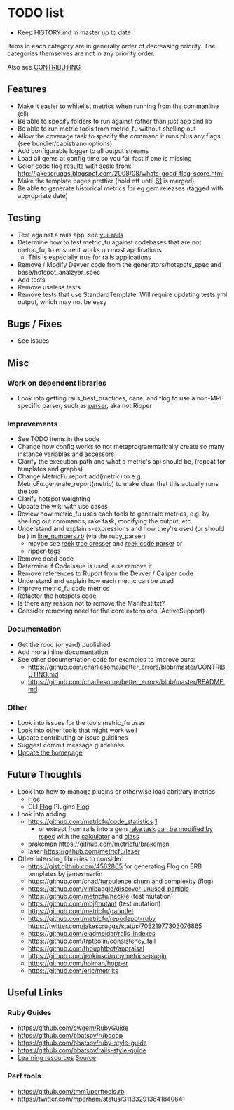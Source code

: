 # TODO list

* Keep HISTORY.md in master up to date

Items in each category are in generally order of decreasing priority.
The categories themselves are not in any priority order.

Also see [CONTRIBUTING](./CONTRIBUTING.md)

## Features

* Make it easier to whitelist metrics when running from the commanline (cli)
* Be able to specify folders to run against rather than just app and lib
* Be able to run metric tools from metric_fu without shelling out
* Allow the coverage task to specify the command it runs plus any flags (see bundler/capistrano options)
* Add configurable logger to all output streams
* Load all gems at config time so you fail fast if one is missing
* Color code flog results with scale from: http://jakescruggs.blogspot.com/2008/08/whats-good-flog-score.html
* Make the template pages prettier (hold off until [61](https://github.com/metricfu/metric_fu/pull/61) is merged)
* Be able to generate historical metrics for eg gem releases (tagged with appropriate date)

## Testing

* Test against a rails app, see [yui-rails](https://github.com/nextmat/yui-rails/tree/master/test/dummy)
* Determine how to test metric_fu against codebases that are not metric_fu, to ensure it works on most applications
  * This is especially true for rails applications
* Remove / Modify Devver code from the generators/hotspots_spec and base/hotspot_analzyer_spec
* Add tests
* Remove useless tests
* Remove tests that use StandardTemplate. Will require updating tests yml output, which may not be easy

## Bugs / Fixes

* See issues

## Misc

### Work on dependent libraries

* Look into getting rails_best_practices, cane, and flog to use a non-MRI-specific parser, such as [parser](https://github.com/whitequark/parser/), aka not Ripper

### Improvements

* See TODO items in the code
* Change  how config works to not metaprogrammatically create so many
instance variables and accessors
* Clarify the execution path and what a metric's api should be, (repeat for templates and graphs)
* Change MetricFu.report.add(metric) to e.g. MetricFu.generate_report(metric) to make clear that this actually runs the tool
* Clarify hotspot weighting
* Update the wiki with use cases
* Review how metric_fu uses each tools to generate metrics, e.g. by shelling out commands, rake task, modifying the output, etc.
* Understand and explain s-expressions and how they're used (or should be ) in [line_numbers.rb](https://github.com/metricfu/metric_fu/blob/master/lib/metric_fu/data_structures/line_numbers.rb) (via the ruby_parser)
  * maybe see [reek tree dresser](https://github.com/troessner/reek/blob/master/lib/reek/source/tree_dresser.rb) and [reek code parser](https://github.com/troessner/reek/blob/master/lib/reek/core/code_parser.rb) or
  * [ripper-tags](https://github.com/tmm1/ripper-tags)
* Remove dead code
* Determine if CodeIssue is used, else remove it
* Remove references to Ruport from the Devver / Caliper code
* Understand and explain how each metric can be used
* Improve metric_fu code metrics
* Refactor the hotspots code
* Is there any reason not to remove the Manifest.txt?
* Consider removing need for the core extensions (ActiveSupport)

### Documentation

* Get the rdoc (or yard) published
* Add more inline documentation
* See other documentation code for examples to improve ours:
  * https://github.com/charliesome/better_errors/blob/master/CONTRIBUTING.md
  * https://github.com/charliesome/better_errors/blob/master/README.md

### Other

* Look into issues for the tools metric_fu uses
* Look into other tools that might work well
* Update contributing or issue guidlines
* Suggest commit message guidelines
* [Update the homepage](https://github.com/metricfu/metricfu.github.com)

## Future Thoughts

* Look into how to manage plugins or otherwise load abritrary metrics
  * [Hoe](https://github.com/seattlerb/hoe/blob/master/lib/hoe.rb#L301)
  * CLI [Flog](https://github.com/seattlerb/flog/blob/master/lib/flog_cli.rb) Plugins [Flog](https://github.com/seattlerb/flog/blob/master/lib/flog_cli.rb#L34)
* Look into adding
  * https://github.com/metricfu/code_statistics [1](https://github.com/cloudability/code_statistics)
    * or extract from rails into a gem [rake task](https://github.com/rails/rails/blob/master/railties/lib/rails/tasks/statistics.rake) [can be modified by rspec](https://github.com/rspec/rspec-rails/blob/master/lib/rspec/rails/tasks/rspec.rake#L38) with the [calculator](https://github.com/rails/rails/blob/master/railties/lib/rails/code_statistics_calculator.rb) and [class](https://github.com/rails/rails/blob/master/railties/lib/rails/code_statistics.rb)
  * brakeman https://github.com/metricfu/brakeman
  * laser https://github.com/metricfu/laser
* Other intersting libraries to consider:
  * https://gist.github.com/4562865 for generating Flog on ERB templates by jamesmartin
  * https://github.com/chad/turbulence churn and complexity (flog)
  * https://github.com/vinibaggio/discover-unused-partials
  * https://github.com/metricfu/heckle (test mutation)
  * https://github.com/mbj/mutant (test mutation)
  * https://github.com/metricfu/gauntlet
  * https://github.com/metricfu/repodepot-ruby https://twitter.com/jakescruggs/status/70521977303076865
  * https://github.com/eladmeidar/rails_indexes
  * https://github.com/trptcolin/consistency_fail
  * https://github.com/thoughtbot/appraisal
  * https://github.com/jenkinsci/rubymetrics-plugin
  * https://github.com/holman/hopper
  * https://github.com/eric/metriks

## Useful Links

### Ruby Guides

* https://github.com/cwgem/RubyGuide
* https://github.com/bbatsov/rubocop
* https://github.com/bbatsov/ruby-style-guide
* https://github.com/bbatsov/rails-style-guide
* [Learning resources](http://www.benjaminfleischer.com/learning/ruby/tutorials.html) [Source](https://github.com/bf4/learning/tree/gh-pages)

### Perf tools

* https://github.com/tmm1/perftools.rb
* https://twitter.com/mperham/status/311332913641840641
